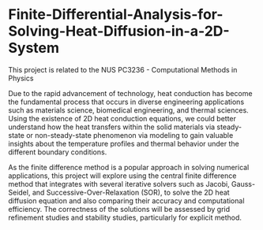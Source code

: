 # Finite-Differential-Analysis-for-Solving-Heat-Diffusion-in-a-2D-System

This project is related to the NUS PC3236 - Computational Methods in Physics

Due to the rapid advancement of technology, heat conduction has become the fundamental process that occurs in diverse engineering applications such as materials science, biomedical engineering, and thermal sciences. Using the existence of 2D heat conduction equations, we could better understand how the heat transfers within the solid materials via steady-state or non-steady-state phenomenon via modeling to gain valuable insights about the temperature profiles and thermal behavior under the different boundary conditions. 

As the finite difference method is a popular approach in solving numerical applications, this project will explore using the central finite difference method that integrates with several iterative solvers such as Jacobi, Gauss-Seidel, and Successive-Over-Relaxation (SOR), to solve the 2D heat diffusion equation and also comparing their accuracy and computational efficiency. The correctness of the solutions will be assessed by grid refinement studies and stability studies, particularly for explicit method.
